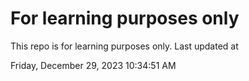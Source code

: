 # For learning purposes only
This repo is for learning purposes only.
Last updated at

Friday, December 29, 2023 10:34:51 AM

